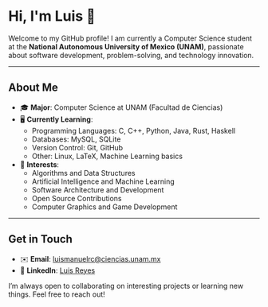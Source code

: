 # Hi, I'm Luis 🙌

Welcome to my GitHub profile! I am currently a Computer Science student at the **National Autonomous University of Mexico (UNAM)**, passionate about software development, problem-solving, and technology innovation.

---

## About Me

- 🎓 **Major**: Computer Science at UNAM (Facultad de Ciencias)
- 🖥️ **Currently Learning**: 
  - Programming Languages: C, C++, Python, Java, Rust, Haskell
  - Databases: MySQL, SQLite
  - Version Control: Git, GitHub
  - Other: Linux, LaTeX, Machine Learning basics
- 🎨 **Interests**: 
  - Algorithms and Data Structures
  - Artificial Intelligence and Machine Learning
  - Software Architecture and Development
  - Open Source Contributions
  - Computer Graphics and Game Development

---

## Get in Touch

- ✉️ **Email**: [luismanuelrc@ciencias.unam.mx](reyescolinluism@gmail.com)
- 🏢 **LinkedIn**: [Luis Reyes](https://www.linkedin.com/in/luis-reyes-653951326/)

I’m always open to collaborating on interesting projects or learning new things. Feel free to reach out!
